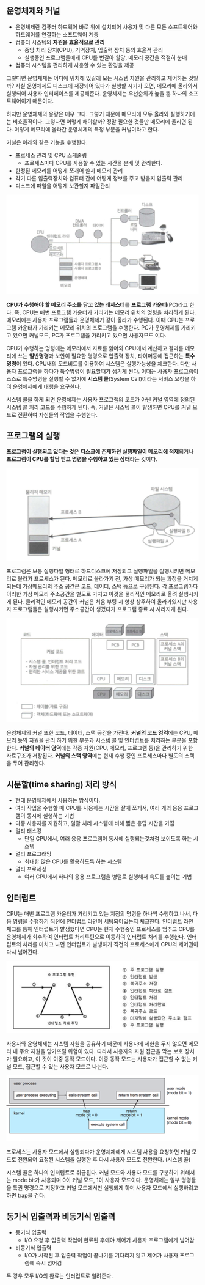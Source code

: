 ## 운영체제와 커널

- 운영체제란 컴퓨터 하드웨어 바로 위에 설치되어 사용자 및 다른 모든 소프트웨어와 하드웨어를 연결하는 소프트웨어 계층
- 컴퓨터 시스템의 **자원을 효율적으로 관리**
  - 중앙 처리 장치(CPU), 기억장치, 입출력 장치 등의 효율적 관리
  - 실행중인 프로그램들에게 CPU를 번갈아 할당, 메모리 공간을 적절히 분배
- 컴퓨터 시스템을 편리하게 사용할 수 있는 환경을 제공

그렇다면 운영체제는 어디에 위치해 있길래 모든 시스템 자원을 관리하고 제어하는 것일까? 사실 운영체제도 디스크에 저장되어 있다가 실행할 시기가 오면, 메모리에 올라와서 실행되어 사용자 인터페이스를 제공해준다. 운영체제는 우선순위가 높을 뿐 하나의 소프트웨어이기 때문이다.

하지만 운영체제의 용량은 매우 크다. 그렇기 때문에 메모리에 모두 올라와 실행하기에는 비효율적이다. 그렇다면 어떻게 해야할까? 정말 필요한 것들만 메모리에 올리면 된다. 이렇게 메모리에 올라간 운영체제의 특정 부분을 커널이라고 한다.

커널은 아래와 같은 기능을 수행한다.

- 프로세스 관리 및 CPU 스케줄링
  - 프로세스마다 CPU를 사용할 수 있는 시간을 분배 및 관리한다. 
- 한정된 메모리를 어떻게 쪼개어 쓸지 메모리 관리
- 각기 다른 입출력장치와 컴퓨터 간에 어떻게 정보를 주고 받을지 입출력 관리
- 디스크에 파일을 어떻게 보관할지 파일관리

![img](https://github.com/dilmah0203/TIL/blob/main/Image/computer%20architecture.png)

**CPU가 수행해야 할 메모리 주소를 담고 있는 레지스터**를 **프로그램 카운터**(PC)라고 한다. 즉, CPU는 매번 프로그램 카운터가 가리키는 메모리 위치의 명령을 처리하게 된다. 메모리에는 사용자 프로그램들과 운영체제가 같이 올라가 수행된다. 이때 CPU는 프로그램 카운터가 가리키는 메모리 위치의 프로그램을 수행한다. PC가 운영체제를 가리키고 있으면 커널모드, PC가 프로그램을 가리키고 있으면 사용자모드 이다.

CPU가 수행하는 명령에는 메모리에서 자료를 읽어와 CPU에서 계산하고 결과를 메모리에 쓰는 **일반명령**과 보안이 필요한 명령으로 입출력 장치, 타이머등에 접근하는 **특수명령**이 있다. CPU내의 모드비트를 이용하여 시스템은 실행가능성을 체크한다. 다만 사용자 프로그램을 하다가 특수명령이 필요할때가 생기게 된다. 이때는 사용자 프로그램이 스스로 특수명령을 실행할 수 없기에 **시스템 콜**(System Call)이라는 서비스 요청을 하여 운영체제에게 대행을 요구한다. 

시스템 콜을 하게 되면 운영체제는 사용자 프로그램의 코드가 아닌 커널 영역에 정의된 시스템 콜 처리 코드를 수행하게 된다. 즉, 커널은 시스템 콜이 발생하면 CPU를 커널 모드로 전환하여 자신들의 작업을 수행한다.

## 프로그램의 실행

**프로그램이 실행되고 있다는 것**은 **디스크에 존재하던 실행파일이 메모리에 적재**되거나 **프로그램이 CPU를 할당 받고 명령을 수행하고 있는 상태**라는 것이다.

![img](https://github.com/dilmah0203/TIL/blob/main/Image/program.png)

프로그램은 보통 실행파일 형태로 하드디스크에 저장되고 실행파일을 실행시키면 메모리로 올라가 프로세스가 된다. 메모리로 올라가기 전, 가상 메모리가 되는 과정을 거치게 되는데 가상메모리의 주소 공간은 코드, 데이터, 스택 등으로 구성된다. 각 프로그램마다 이러한 가상 메모리 주소공간을 별도로 가지고 이것을 물리적인 메모리로 올려 실행시키게 된다. 물리적인 메모리 공간의 커널은 처음 부팅 시 항상 상주하여 올라가있지만 사용자 프로그램들은 실행시키면 주소공간이 생겼다가 프로그램 종료 시 사라지게 된다. 

![img](https://github.com/dilmah0203/TIL/blob/main/Image/program2.png)

운영체제의 커널 또한 코드, 데이터, 스택 공간을 가진다. **커널의 코드 영역**에는 CPU, 메모리 등의 자원을 관리 하기 위한 부분과 시스템 콜 및 인터럽트를 처리하는 부분을 포함한다. **커널의 데이터 영역**에는 각종 자원(CPU, 메모리, 프로그램 등)을 관리하기 위한 자료구조가 저장된다. **커널의 스택 영역**에는 현재 수행 중인 프로세스마다 별도의 스택을 두어 관리한다. 

## 시분할(time sharing) 처리 방식

- 현대 운영체제에서 사용하는 방식이다.
- 여러 작업을 수행할 때 CPU를 사용하는 시간을 잘개 쪼개서, 여러 개의 응용 프로그램이 동시에 실행하는 기법
- 다중 사용자를 지원하고, 일괄 처리 시스템에 비해 짧은 응답 시간을 가짐
- 멀티 태스킹
  - 단일 CPU에서, 여러 응응 프로그램이 동시에 실행되는것처럼 보이도록 하는 시스템
- 멀티 프로그래밍
  - 최대한 많은 CPU를 활용하도록 하는 시스템
- 멀티 프로세싱
  - 여러 CPU에서 하나의 응용 프로그램을 병렬로 실행해서 속도를 높이는 기법

## 인터럽트

CPU는 매번 프로그램 카운터가 가리키고 있는 지점의 명령을 하나씩 수행하고 나서, 다음 명령을 수행하기 직전에 인터럽트 라인이 세팅되어있는지 체크한다. 인터럽트 라인 체크를 통해 인터럽트가 발생했다면 CPU는 현재 수행중인 프로세스를 멈추고 CPU를 운영체제가 회수하여 인터럽트 처리루틴으로 이동하여 인터럽트 처리를 수행한다. 인터럽트의 처리를 마치고 나면 인터럽트가 발생하기 직전의 프로세스에게 CPU의 제어권이 다시 넘어간다.

![img2](https://github.com/dilmah0203/TIL/blob/main/Image/Interrupt%20Service%20Routine.png)

사용자와 운영체제는 시스템 자원을 공유하기 때문에 사용자에 제한을 두지 않으면 메모리 내 주요 자원을 망가뜨릴 위험이 있다. 따라서 사용자의 자원 접근을 막는 보호 장치가 필요하고, 이 것이 이중 동작 모드이다. 이중 동작 모드는 사용자가 접근할 수 없는 커널 모드, 접근할 수 있는 사용자 모드로 나뉜다.

![img2](https://github.com/dilmah0203/TIL/blob/main/Image/Interrupt%20Service%20Routine2.png)

프로세스는 사용자 모드에서 실행되다가 운영체제에게 시스템 사용을 요청하면 커널 모드로 전환되어 요청된 시스템을 실행한 후 다시 사용자 모드로 전환한다. (시스템 콜) 

시스템 콜은 하나의 인터럽트로 취급된다. 커널 모드와 사용자 모드를 구분하기 위해서는 mode bit가 사용되며 0이 커널 모드, 1이 사용자 모드이다. 운영체제는 일부 명령들을 특권 명령으로 지정하고 커널 모드에서만 실행되게 하며 사용자 모드에서 실행하려고 하면 trap을 건다.

## 동기식 입출력과 비동기식 입출력

- 동기식 입출력
  - I/O 요청 후 입출력 작업이 완료된 후에야 제어가 사용자 프로그램에게 넘어감
- 비동기식 입출력
  - I/O가 시작된 후 입출력 작업이 끝나기를 기다리지 않고 제어가 사용자 프로그램에 즉시 넘어감
 
두 경우 모두 I/O의 완료는 인터럽트로 알려준다.
 









